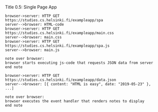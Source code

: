 Title 0.5: Single Page App

    browser->server: HTTP GET https://studies.cs.helsinki.fi/exampleapp/spa
    server-->browser: HTML-code
    browser->server: HTTP GET https://studies.cs.helsinki.fi/exampleapp/main.css
    server-->browser: main.css
    browser->server: HTTP GET https://studies.cs.helsinki.fi/exampleapp/spa.js
    server-->browser: main.js
    
    note over browser:
    browser starts executing js-code that requests JSON data from server 
    end note
    
    browser->server: HTTP GET https://studies.cs.helsinki.fi/exampleapp/data.json
    server-->browser: [{ content: "HTML is easy", date: "2019-05-23" }, ...]
    
    note over browser:
    browser executes the event handler that renders notes to display
    end note
